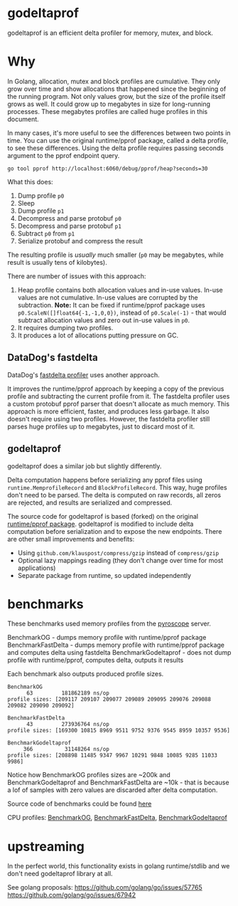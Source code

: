 # godeltaprof

godeltaprof is an efficient delta profiler for memory, mutex, and block.

# Why

In Golang, allocation, mutex and block profiles are cumulative. They only grow over time and show allocations that happened since the beginning of the running program.
Not only values grow, but the size of the profile itself grows as well. It could grow up to megabytes in size for long-running processes. These megabytes profiles are called huge profiles in this document.

In many cases, it's more useful to see the differences between two points in time.
You can use the original runtime/pprof package, called a delta profile, to see these differences. 
Using the delta profile requires passing seconds argument to the pprof endpoint query.

```
go tool pprof http://localhost:6060/debug/pprof/heap?seconds=30
```

What this does:
1. Dump profile `p0`
2. Sleep
3. Dump profile `p1`
4. Decompress and parse protobuf `p0`
5. Decompress and parse protobuf `p1`
6. Subtract `p0` from `p1`
7. Serialize protobuf and compress the result

The resulting profile is *usually* much smaller (`p0` may be megabytes, while result is usually tens of kilobytes).

There are number of issues with this approach:

1. Heap profile contains both allocation values and in-use values. In-use values are not cumulative. In-use values are corrupted by the subtraction.
  **Note:** It can be fixed if runtime/pprof package uses `p0.ScaleN([]float64{-1,-1,0,0})`, instead of `p0.Scale(-1)` - that would subtract allocation values and zero out in-use values in `p0`.
2. It requires dumping two profiles.
3. It produces a lot of allocations putting pressure on GC.


## DataDog's fastdelta

DataDog's [fastdelta profiler](https://github.com/DataDog/dd-trace-go/blob/30e1406c2cb62af749df03d559853e1d1de0e3bf/profiler/external/fastdelta/fd.go#L75) uses another approach. 

It improves the runtime/pprof approach by keeping a copy of the previous profile and subtracting the current profile from it.
The fastdelta profiler uses a custom protobuf pprof parser that doesn't allocate as much memory.
This approach is more efficient, faster, and produces less garbage. It also doesn't require using two profiles. 
However, the fastdelta profiler still parses huge profiles up to megabytes, just to discard most of it.

## godeltaprof

godeltaprof does a similar job but slightly differently.

Delta computation happens before serializing any pprof files using `runtime.MemprofileRecord` and `BlockProfileRecord`.
This way, huge profiles don't need to be parsed. The delta is computed on raw records, all zeros are rejected, and results are serialized and compressed.

The source code for godeltaprof is based (forked) on the original [runtime/pprof package](https://github.com/golang/go/tree/master/src/runtime/pprof).
godeltaprof is modified to include delta computation before serialization and to expose the new endpoints.
There are other small improvements and benefits:
- Using `github.com/klauspost/compress/gzip` instead of `compress/gzip`
- Optional lazy mappings reading (they don't change over time for most applications)
- Separate package from runtime, so updated independently 

# benchmarks

These benchmarks used memory profiles from the [pyroscope](https://github.com/grafana/pyroscope) server.

BenchmarkOG - dumps memory profile with runtime/pprof package
BenchmarkFastDelta - dumps memory profile with runtime/pprof package and computes delta using fastdelta
BenchmarkGodeltaprof - does not dump profile with runtime/pprof, computes delta, outputs it results

Each benchmark also outputs produced profile sizes.
```
BenchmarkOG
      63         181862189 ns/op
profile sizes: [209117 209107 209077 209089 209095 209076 209088 209082 209090 209092]

BenchmarkFastDelta
      43         273936764 ns/op
profile sizes: [169300 10815 8969 9511 9752 9376 9545 8959 10357 9536]

BenchmarkGodeltaprof
     366          31148264 ns/op
profile sizes: [208898 11485 9347 9967 10291 9848 10085 9285 11033 9986]
```

Notice how BenchmarkOG profiles sizes are ~200k and BenchmarkGodeltaprof and BenchmarkFastDelta are ~10k - that is because a lof of samples
with zero values are discarded after delta computation.

Source code of benchmarks could be found [here](https://github.com/grafana/pyroscope/compare/godeltaprofbench?expand=1) 

CPU profiles: [BenchmarkOG](https://flamegraph.com/share/a8f68312-98c7-11ee-a502-466f68d203a5), [BenchmarkFastDelta](https://flamegraph.com/share/c23821f3-98c7-11ee-a502-466f68d203a5),  [BenchmarkGodeltaprof]( https://flamegraph.com/share/ea66df36-98c7-11ee-9a0d-f2c25703e557)



# upstreaming

In the perfect world, this functionality exists in golang runtime/stdlib and we don't need godeltaprof library at all.

See golang proposals:
https://github.com/golang/go/issues/57765
https://github.com/golang/go/issues/67942



